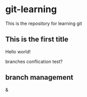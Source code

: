 # git-learning
This is the repository for learning git

## This is the first title

Hello world!


branches conflication test?


## branch management

&

